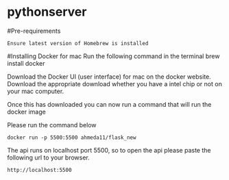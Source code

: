 # pythonserver
#Pre-requirements

    Ensure latest version of Homebrew is installed

#Installing Docker for mac
Run the following command in the terminal
    brew install docker
    
Download the Docker UI (user interface) for mac on the docker website.
Download the appropriate download whether you have a intel chip or not on your mac computer.

Once this has downloaded you can now run a command that will run the docker image

Please run the command below

    docker run -p 5500:5500 ahmeda11/flask_new

The api runs on localhost port 5500, so to open the api please paste the following url to your browser.

    http://localhost:5500

